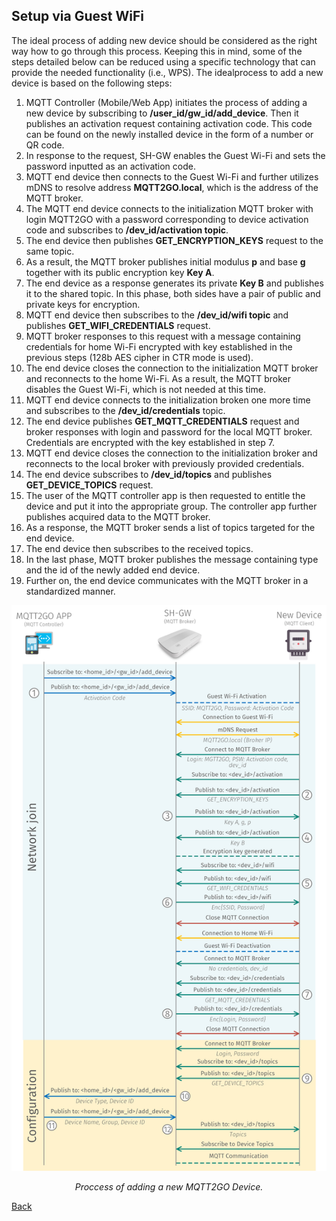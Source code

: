 ## Setup via Guest WiFi
The ideal process of adding new device should be considered as the right way how to go through this process. Keeping this in mind, some of the steps detailed below can be reduced using a specific technology that can provide the needed functionality (i.e., WPS). The idealprocess to add a new device is based on the following steps:

1. MQTT Controller (Mobile/Web App) initiates the process of adding a new device by subscribing to __/user_id/gw_id/add_device__. Then it  publishes an activation request containing activation code. This code can be found on the newly installed device in the form of a number or QR code.
1. In response to the request, SH-GW enables the Guest Wi-Fi and sets the password inputted as an activation code.
1. MQTT end device then connects to the Guest Wi-Fi and further utilizes mDNS to resolve address __MQTT2GO.local__, which is the address of the MQTT broker.
1. The MQTT end device connects to the initialization MQTT broker with login MQTT2GO with a password corresponding to device activation code and subscribes to __/dev_id/activation topic__.
1. The end device then publishes __GET_ENCRYPTION_KEYS__ request to the same topic.
1. As a result, the MQTT broker publishes initial modulus __p__ and base __g__ together with its public encryption key __Key A__.
1. The end device as a response generates its private __Key B__ and publishes it to the shared topic. In this phase, both sides have a pair of public and private keys for encryption.
1. MQTT end device then subscribes to the __/dev_id/wifi topic__ and publishes __GET_WIFI_CREDENTIALS__ request.
1. MQTT broker responses to this request with a message containing credentials for home Wi-Fi encrypted with key established in the previous steps (128b AES cipher in CTR mode is used).
1. The end device closes the connection to the initialization MQTT broker and reconnects to the home Wi-Fi. As a result, the MQTT broker disables the Guest Wi-Fi, which is not needed at this time.
1. MQTT end device connects to the initialization broken one more time and subscribes to the __/dev_id/credentials__ topic.
1. The end device publishes __GET_MQTT_CREDENTIALS__ request and broker responses with login and password for the local MQTT broker. Credentials are encrypted with the key established in step 7.
1. MQTT end device closes the connection to the initialization broker and reconnects to the local broker with previously provided credentials.
1. The end device subscribes to __/dev_id/topics__ and publishes __GET_DEVICE_TOPICS__ request.
1. The user of the MQTT controller app is then requested to entitle the device and put it into the appropriate group. The controller app further publishes acquired data to the MQTT broker.
1. As a response, the MQTT broker sends a list of topics targeted for the end device.
1. The end device then subscribes to the received topics.
1. In the last phase, MQTT broker publishes the message containing type and the id of the newly added end device.
1. Further on, the end device communicates with the MQTT broker in a standardized manner.

![Add via Wi-Fi](mqtt_setup.png "Proccess of adding a new MQTT2GO device")
<p align="center" >
	<em>Proccess of adding a new MQTT2GO Device.</em>
</p>

[Back](./)